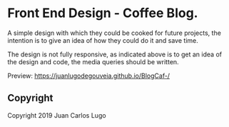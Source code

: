 # Front End Design - Coffee Blog.

A simple design with which they could be cooked for future projects, the intention is to give an idea of how they could do it and save time.

The design is not fully responsive, as indicated above is to get an idea of the design and code, the media queries should be written.

Preview: https://juanlugodegouveia.github.io/BlogCaf-/

## Copyright

Copyright 2019 Juan Carlos Lugo
